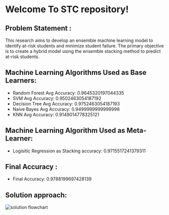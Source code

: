 # Welcome To STC repository!

## Problem Statement : 
This research aims to develop an ensemble machine learning model to identify at-risk students and minimize student failure. The primary objective is to create a hybrid model using the ensemble stacking method to predict at-risk students.

## Machine Learning Algorithms Used as Base Learners:
- Random Forest Avg Accuracy: 0.9645320197044335
- SVM Avg Accuracy: 0.9502463054187192
- Decision Tree Avg Accuracy: 0.9752463054187193
- Naive Bayes Avg Accuracy: 0.9499999999999998
- KNN Avg Accuracy: 0.9149014778325121


## Machine Learning Algorithm Used as Meta-Learner:
- Logisitic Regression as Stacking accuracy: 0.9715517241379311

## Final Accuracy :
- Final Accuracy: 0.9788199697428139
  
## Solution approach:

![solution flowchart](https://res.cloudinary.com/drmf1p99g/image/upload/v1727248169/lpdcnktzr9gi3yeikhgt.png)
